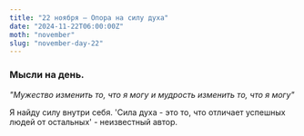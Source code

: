 ```yaml
---
title: "22 ноября – Опора на силу духа"
date: "2024-11-22T06:00:00Z"
moth: "november"
slug: "november-day-22"
---
```


### Мысли на день. 
_"Мужество изменить то, что я могу и мудрость изменить то, что я могу"_

Я найду силу внутри себя. 'Сила духа - это то, что отличает успешных людей от остальных' - неизвестный автор.

